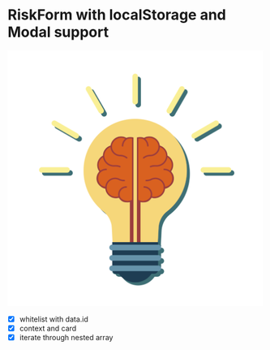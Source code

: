 # RiskForm with localStorage and Modal support

<div align='center'>
<img src="./public/logo512.png"/>
</div>


- [x] whitelist with data.id
- [x] context and card
- [x] iterate through nested array
